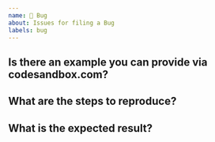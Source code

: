 ```yaml
---
name: 🐛 Bug
about: Issues for filing a Bug
labels: bug
---
```


<!--

Before making a proposal, have you used the issue search functionality?

-->

## Is there an example you can provide via codesandbox.com?

## What are the steps to reproduce?

## What is the expected result?
